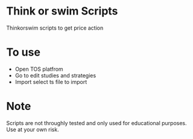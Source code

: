 # Think or swim Scripts
Thinkorswim scripts to get price action

# To use
- Open TOS platfrom
- Go to edit studies and strategies
- Import select ts file to import

# Note
Scripts are not throughly tested and only used for educational purposes. Use at your own risk.  
